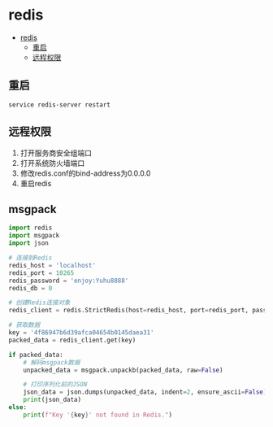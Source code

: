 # redis

<!-- TOC -->

* [redis](#redis)
    * [重启](#重启)
    * [远程权限](#远程权限)

<!-- TOC -->

## 重启

```shell
service redis-server restart
```

## 远程权限

1. 打开服务商安全组端口
2. 打开系统防火墙端口
3. 修改redis.conf的bind-address为0.0.0.0
4. 重启redis

## msgpack

```python
import redis
import msgpack
import json

# 连接到Redis
redis_host = 'localhost'
redis_port = 10265
redis_password = 'enjoy:Yuhu8888'
redis_db = 0

# 创建Redis连接对象
redis_client = redis.StrictRedis(host=redis_host, port=redis_port, password=redis_password, db=redis_db)

# 获取数据
key = '4f86947b6d39afca04654b0145daea31'
packed_data = redis_client.get(key)

if packed_data:
    # 解码msgpack数据
    unpacked_data = msgpack.unpackb(packed_data, raw=False)

    # 打印序列化前的JSON
    json_data = json.dumps(unpacked_data, indent=2, ensure_ascii=False)
    print(json_data)
else:
    print(f"Key '{key}' not found in Redis.")

```